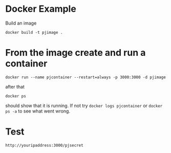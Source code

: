 # Docker Example

Build an image

```
docker build -t pjimage .
```

# From the image create and run a container

```
docker run --name pjcontainer --restart=always -p 3000:3000 -d pjimage
```

after that

```
docker ps
```

should show that it is running. If not try `docker logs pjcontainer` or `docker ps -a` to see what went wrong.

# Test

```
http://youripaddress:3000/pjsecret
```
